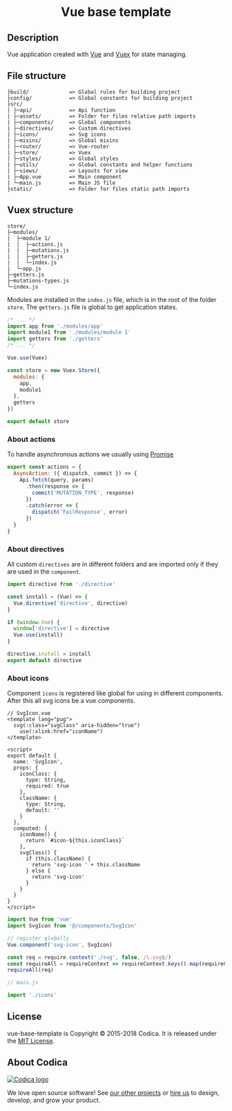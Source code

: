<h1 align="center">Vue base template</h1>

## Description

Vue application created with [Vue](https://vuejs.org/) and [Vuex](https://vuex.vuejs.org/) for state managing.

## File structure

```
├build/             => Global rules for building project
├config/            => Global constants for building project
├src/
| ├─api/            => Api function
| ├─assets/         => Folder for files relative path imports
| ├─components/     => Global components
| ├─directives/     => Custom directives
| ├─icons/          => Svg icons
| ├─mixins/         => Global mixins
| ├─router/         => Vue-router
| ├─store/          => Vuex
| ├─styles/         => Global styles
| ├─utils/          => Global constants and helper functions
| ├─views/          => Layouts for view
| ├─App.vue         => Main component
| └─main.js         => Main JS file
├static/            => Folder for files static path imports
```

## Vuex structure

```
store/
├─modules/
|  ├─module 1/
|  |  ├─actions.js
|  |  ├─mutations.js
|  |  ├─getters.js
|  |  └─index.js
|  └─app.js
├─getters.js
├─mutations-types.js
└─index.js
```

Modules are installed in the `index.js` file, which is in the root of the folder `store`.
The `getters.js` file is global to get application states.
```js
/* ... */
import app from './modules/app'
import module1 from './modules/module 1'
import getters from './getters'
/* ... */

Vue.use(Vuex)

const store = new Vuex.Store({
  modules: {
    app,
    module1
  },
  getters
})

export default store

```

### About actions
To handle asynchronous actions we usually using [Promise](https://developer.mozilla.org/en-US/docs/Web/JavaScript/Reference/Global_Objects/Promise/prototype)
```js
export const actions = {
  AsyncAction: ({ dispatch, commit }) => {
    Api.fetch(query, params)
      .then(response => {
        commit('MUTATION_TYPE', response)
      })
      .catch(error => {
        dispatch('FailResponse', error)
      })
  }
}

```

### About directives
All custom `directives` are in different folders and are imported only if they are used in the `component`.
```js
import directive from './directive'

const install = (Vue) => {
  Vue.directive('directive', directive)
}

if (window.Vue) {
  window['directive'] = directive
  Vue.use(install)
}

directive.install = install
export default directive
```

### About icons
Component `icons` is registered like global for using in different components.
After this all svg icons be a vue components.
```vue
// SvgIcon.vue
<template lang="pug">
  svg(:class="svgClass" aria-hidden="true")
    use(:xlink:href="iconName")
</template>

<script>
export default {
  name: 'SvgIcon',
  props: {
    iconClass: {
      type: String,
      required: true
    },
    className: {
      type: String,
      default: ''
    }
  },
  computed: {
    iconName() {
      return `#icon-${this.iconClass}`
    },
    svgClass() {
      if (this.className) {
        return 'svg-icon ' + this.className
      } else {
        return 'svg-icon'
      }
    }
  }
}
</script>
```

```js
import Vue from 'vue'
import SvgIcon from '@/components/SvgIcon'

// register globally
Vue.component('svg-icon', SvgIcon)

const req = require.context('./svg', false, /\.svg$/)
const requireAll = requireContext => requireContext.keys().map(requireContext)
requireAll(req)

// main.js

import './icons'
```

## License
 vue-base-template is Copyright © 2015-2018 Codica. It is released under the [MIT License](https://opensource.org/licenses/MIT).
 
## About Codica
 
 [![Codica logo](https://www.codica.com/assets/images/logo/logo.svg)](https://www.codica.com)
 
 We love open source software! See [our other projects](https://github.com/codica2) or [hire us](https://www.codica.com/) to design, develop, and grow your product.
